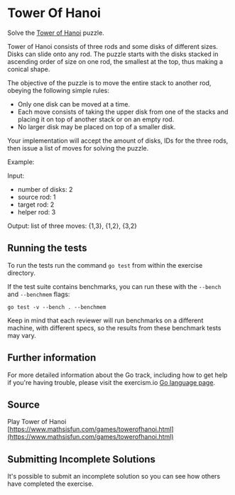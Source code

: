 # Tower Of Hanoi

Solve the [Tower of Hanoi](https://en.wikipedia.org/wiki/Tower_of_Hanoi) puzzle.

Tower of Hanoi consists of three rods and some disks of different sizes. Disks can slide onto any rod. The puzzle starts with the disks stacked in ascending order of size on one rod, the smallest at the top, thus making a conical shape.

The objective of the puzzle is to move the entire stack to another rod, obeying the following simple rules:

- Only one disk can be moved at a time.
- Each move consists of taking the upper disk from one of the stacks and placing it on top of another stack or on an empty rod.
- No larger disk may be placed on top of a smaller disk.

Your implementation will accept the amount of disks, IDs for the three rods, then issue a list of moves for solving the puzzle.

Example:

Input:
- number of disks: 2
- source rod: 1
- target rod: 2
- helper rod: 3

Output: list of three moves: {1,3}, {1,2}, {3,2} 

## Running the tests

To run the tests run the command `go test` from within the exercise directory.

If the test suite contains benchmarks, you can run these with the `--bench` and `--benchmem`
flags:

    go test -v --bench . --benchmem

Keep in mind that each reviewer will run benchmarks on a different machine, with
different specs, so the results from these benchmark tests may vary.

## Further information

For more detailed information about the Go track, including how to get help if
you're having trouble, please visit the exercism.io [Go language page](http://exercism.io/languages/go/resources).

## Source

Play Tower of Hanoi [https://www.mathsisfun.com/games/towerofhanoi.html](https://www.mathsisfun.com/games/towerofhanoi.html)

## Submitting Incomplete Solutions
It's possible to submit an incomplete solution so you can see how others have completed the exercise.
